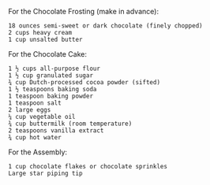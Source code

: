 

For the Chocolate Frosting (make in advance):

    18 ounces semi-sweet or dark chocolate (finely chopped)
    2 cups heavy cream
    1 cup unsalted butter

For the Chocolate Cake:

    1 ½ cups all-purpose flour
    1 ½ cup granulated sugar
    ¾ cup Dutch-processed cocoa powder (sifted)
    1 ½ teaspoons baking soda
    1 teaspoon baking powder
    1 teaspoon salt
    2 large eggs
    ¼ cup vegetable oil
    ¾ cup buttermilk (room temperature)
    2 teaspoons vanilla extract
    ¾ cup hot water

For the Assembly:

    1 cup chocolate flakes or chocolate sprinkles
    Large star piping tip

